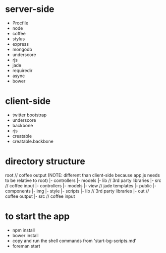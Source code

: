 # server-side

* Procfile
* node
* coffee
* stylus
* express
* mongodb
* underscore
* rjs
* jade
* requiredir
* async
* bower


# client-side

* twitter bootstrap
* underscore
* backbone
* rjs
* creatable
* creatable.backbone

# directory structure

root          // coffee output (NOTE: different than client-side because app.js needs to be relative to root)
  |- controllers
  |- models
  |- lib      // 3rd party libraries
  |- src      // coffee input
    |- controllers
    |- models
  |- view     // jade templates
  |- public
    |- components
    |- img
    |- style
    |- scripts
       |- lib     // 3rd party libraries
       |- out     // coffee output
       |- src     // coffee input

# to start the app
* npm install
* bower install
* copy and run the shell commands from 'start-bg-scripts.md'
* foreman start
